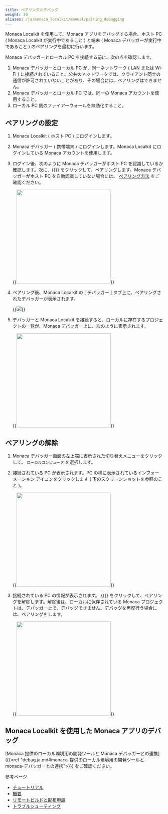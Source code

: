 ```yaml
---
title: ペアリングとデバッグ
weight: 30
aliases: /ja/monaca_localkit/manual/pairing_debugging
---
```


Monaca Localkit を使用して、Monaca アプリをデバッグする場合、ホスト PC (
Monaca Localkit が実行中であること ) と端末 ( Monaca
デバッガーが実行中であること ) のペアリングを最初に行います。

Monaca デバッガーとローカル PC を接続する前に、次の点を確認します。

1.  Monaca デバッガーとローカル PC が、同一ネットワーク ( LAN または
    Wi-Fi )
    に接続されていること。公共のネットワークでは、クライアント同士の通信が許可されていないことがあり、その場合には、ペアリングはできません。
2.  Monaca デバッガーとローカル PC では、同一の Monaca
    アカウントを使用すること。
3.  ローカル PC 側のファイアーウォールを無効化すること。

## ペアリングの設定

1.  Monaca Localkit ( ホスト PC ) にログインします。

2.  Monaca デバッガー ( 携帯端末 ) にログインします。Monaca Localkit にログインしている Monaca アカウントを使用します。

3.  ログイン後、次のように Monaca デバッガーがホスト PC
    を認識しているか確認します。次に、{{<guilabel name="ペアリング">}}
    をクリックして、ペアリングします。Monaca デバッガーがホスト PC
    を自動認識していない場合には、
    [ペアリング方法](/ja/products_guide/debugger/troubleshooting/#monaca-デバッガーとのペアリングが失敗する場合) をご確認ください。

    {{<img src="/images/monaca_localkit/manual/pairing_debugging/1.png" width="300">}}

4.  ペアリング後、Monaca Localkit の \[ デバッガー \]
    タブ上に、ペアリングされたデバッガーが表示されます。

    {{<img src="/images/monaca_localkit/manual/pairing_debugging/2.png">}}

5.  デバッガーと Monaca Localkit
    を接続すると、ローカルに存在するプロジェクトの一覧が、Monaca
    デバッガー上に、次のように表示されます。

    {{<img src="/images/monaca_localkit/manual/pairing_debugging/3.png" width="300">}}

## ペアリングの解除

1.  Monaca
    デバッガー画面の左上端に表示された切り替えメニューをクリックして、
    `ローカルコンピュータ` を選択します。
2.  接続されている PC が表示されます。PC
    の横に表示されているインフォーメーション アイコンをクリックします (
    下のスクリーンショットを参照のこと )。

    {{<img src="/images/monaca_localkit/manual/pairing_debugging/4.png" width="300">}}

3.  接続されている PC の情報が表示されます。 {{<guilabel name="この PC を解除する">}}
    をクリックして、ペアリングを解除します。解除後は、ローカルに保存されている
    Monaca
    プロジェクトは、デバッガー上で、デバッグできません。デバッグを再度行う場合には、ペアリングをします。

    {{<img src="/images/monaca_localkit/manual/pairing_debugging/5.png" width="300">}}

## Monaca Localkit を使用した Monaca アプリのデバッグ

[Monaca 提供のローカル環境用の開発ツールと Monaca デバッガーとの連携]({{<ref "debug.ja.md#monaca-提供のローカル環境用の開発ツールと-monaca-デバッガーとの連携">}}) をご確認ください。

参考ページ

- [チュートリアル](../tutorial)
- [概要](../overview)
- [リモートビルドと配布申請](../build_publish)
- [トラブルシューティング](../troubleshooting)

